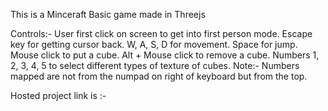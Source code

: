 This is a Minceraft Basic game made in Threejs

Controls:-
User first click on screen to get into first person mode.
Escape key for getting cursor back.
W, A, S, D for movement.
Space for jump.
Mouse click to put a cube.
Alt + Mouse click to remove a cube.
Numbers 1, 2, 3, 4, 5 to select different types of texture of cubes.
Note:- Numbers mapped are not from the numpad on right of keyboard but from the top.

Hosted project link is :- <a href="https://minecraft-react-project.netlify.app" />
